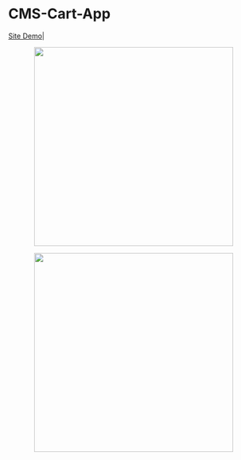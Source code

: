 # CMS-Cart-App
<a href="http://cms-cart-app.herokuapp.com">Site Demo</a>|

<p  align="center"><img height="400" src = "https://ibb.co/vQkWbpf"></p>  

<p  align="center"><img height="400" src = "https://ibb.co/xFWpYTK"></p>  
 

